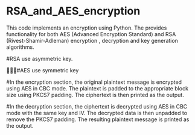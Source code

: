 # RSA_and_AES_encryption
 This code implements an encryption using Python. The provides functionality for both AES (Advanced Encryption Standard) and RSA (Rivest-Shamir-Adleman) encryption , decryption and key generation algorithms. 


#RSA use  asymmetric key.

#ٍُِAES use symmetric key
 
#In the encryption section, the original plaintext message is encrypted using AES in CBC mode. The plaintext is padded to the appropriate block size using PKCS7 padding. The ciphertext is then printed as the output. 

#In the decryption section, the ciphertext is decrypted using AES in CBC mode with the same key and IV. The decrypted data is then unpadded to remove the PKCS7 padding. The resulting plaintext message is printed as the output.

